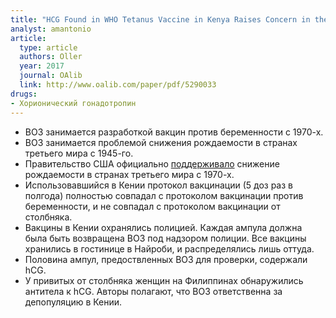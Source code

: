 ```yaml
---
title: "HCG Found in WHO Tetanus Vaccine in Kenya Raises Concern in the Developing World"
analyst: amantonio
article:
  type: article
  authors: Oller
  year: 2017
  journal: OAlib
  link: http://www.oalib.com/paper/pdf/5290033
drugs:
- Хорионический гонадотропин
---
```


- ВОЗ занимается разработкой вакцин против беременности с 1970-х.
- ВОЗ занимается проблемой снижения рождаемости в странах третьего мира с 1945-го.
- Правительство США официально [поддерживало](https://ru.wikipedia.org/wiki/National_Security_Study_Memorandum_200) снижение рождаемости в странах третьего мира с 1970-х.
- Использовавшийся в Кении протокол вакцинации (5 доз раз в полгода) полностью совпадал с протоколом вакцинации против беременности, и не совпадал с протоколом вакцинации от столбняка.
- Вакцины в Кении охранялись полицией. Каждая ампула должна была быть возвращена ВОЗ под надзором полиции. Все вакцины хранились в гостинице в Найроби, и распределялись лишь оттуда.
- Половина ампул, предоствленных ВОЗ для проверки, содержали hCG.
- У привитых от столбняка женщин на Филиппинах обнаружились антитела к hCG.
Авторы полагают, что ВОЗ ответственна за депопуляцию в Кении.
